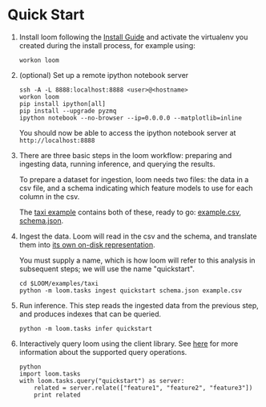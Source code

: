 # Quick Start

1.  Install loom following the [Install Guide](/doc/installing.md) and activate the 
    virtualenv you created during the install process, for example using:

        workon loom

2.  (optional) Set up a remote ipython notebook server

        ssh -A -L 8888:localhost:8888 <user>@<hostname>
        workon loom
        pip install ipython[all]
        pip install --upgrade pyzmq
        ipython notebook --no-browser --ip=0.0.0.0 --matplotlib=inline
    
    You should now be able to access the ipython notebook server at `http://localhost:8888`

3.  There are three basic steps in the loom workflow: preparing and ingesting data, 
    running inference, and querying the results.

    To prepare a dataset for ingestion, loom needs two files: the data in a csv file,
    and a schema indicating which feature models to use for each column in the csv.

    The [taxi example](/examples/taxi) contains both of these, ready to go:
    [example.csv](/examples/taxi/example.csv),
    [schema.json](/examples/taxi/schema.json).
 
4.  Ingest the data. Loom will read in the csv and the schema, and translate them into [its
    own on-disk representation](https://github.com/priorknowledge/loom/blob/master/doc/using.md#loom-file-formats). 

    You must supply a name, which is how loom will refer to this analysis in subsequent 
    steps; we will use the name "quickstart".

        cd $LOOM/examples/taxi
        python -m loom.tasks ingest quickstart schema.json example.csv

5.  Run inference.  This step reads the ingested data from the previous step, and produces indexes
    that can be queried.

        python -m loom.tasks infer quickstart

6.  Interactively query loom using the client library. See [here](FIXME) for more information about the supported
    query operations.

        python
        import loom.tasks
        with loom.tasks.query("quickstart") as server:
            related = server.relate(["feature1", "feature2", "feature3"])
            print related
